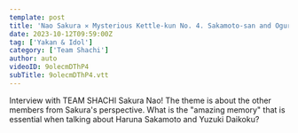 ```yaml
---
template: post
title: 'Nao Sakura ✕ Mysterious Kettle-kun No. 4. Sakamoto-san and Ogura-san are Excited About Their Memory! ! #3'
date: 2023-10-12T09:59:00Z
tag: ['Yakan & Idol']
category: ['Team Shachi']
author: auto 
videoID: 9olecmDThP4
subTitle: 9olecmDThP4.vtt
---
```

Interview with TEAM SHACHI Sakura Nao! The theme is about the other members from Sakura's perspective. What is the "amazing memory" that is essential when talking about Haruna Sakamoto and Yuzuki Daikoku?
